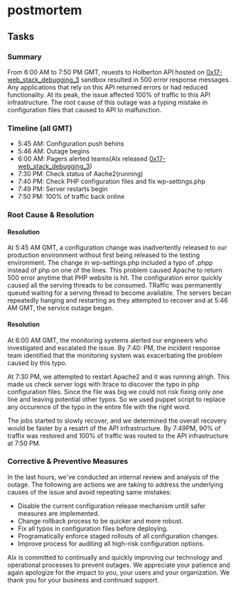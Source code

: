 # postmortem

## Tasks
### Summary

From 6:00 AM to 7:50 PM GMT, reuests to Holberton API hosted on [0x17-web_stack_debugging_3](../0x17-web_stack_debugging_3) sandbox resulted in 500 error response messages. Any applications that rely on this API returned errors or had reduced functionality. At its peak, the issue affected 100% of traffic to this API infrastructure. The root cause of this outage was a typing mistake in configuration files that caused to API to malfunction.

### Timeline (all GMT)

* 5:45 AM: Configuration push behins
* 5:46 AM: Outage begins
* 6:00 AM: Pagers alerted teams(Alx released [0x17-web_stack_debugging_3](../0x17-web_stack_debugging_3))
* 7:30 PM: Check status of Aache2(running)
* 7:40 PM: Check PHP configuration files and fix wp-settings.php
* 7:49 PM: Server restarts begin
* 7:50 PM: 100% of traffic back online

### Root Cause & Resolution
#### Resolution

At 5:45 AM GMT, a configuration change was inadvertently released to our production environment without first being released to the testing environment. The change in wp-settings.php included a typo of .phpp instead of php on one of the lines. This problem caused Apache to return 500 error anytime that PHP website is hit. The configuration error quickly caused all the serving threads to be consumed. TRaffic was permanently queued waiting for a serving thread to become available. The servers becan repeatedly hanging and restarting as they attempted to recover and at 5:46 AM GMT, the service outage began.

#### Resolution

At 6:00 AM GMT, the monitoring systems alerted our engineers who investigated and escalated the issue. By 7:40: PM, the incident response team identified that the monitoring system was exacerbating the problem caused by this typo.

At 7:30 PM, we attempted to restart Apache2 and it was running alrigh. This made us check server logs with ltrace to discover the typo in php configuration files. Since the file was big we could not risk fixing only one line and leaving potential other typos. So we used puppet script to replace any occurence of the typo in the entire file with the right word.

The jobs started to slowly recover, and we determined the overall recovery would be faster by a resatrt of the API infrastructure. By 7:49PM, 90% of traffix was restored and 100% of traffic was routed to the API infrastructure at 7:50 PM.

### Corrective & Preventive Measures

In the last hours, we've conducted an internal review and analysis of the outage. The following are actions we are taking to address the underlying causes of the issue and avoid repeating same mistakes:
* Disable the current configuration release mechanism untill safer measures are implemented.
* Change rollback process to be quicker and more robust.
* Fix all typos in configuration files before deploying.
* Programatically enforce staged rollouts of all configuration changes.
* Improve process for auditing all high-risk configuration options.

Alx is committed to continually and quickly improving our technology and operational processes to prevent outages. We appreciate your patience and again apologize for the impact to you, your users and your organization. We thank you for your business and continued support.
